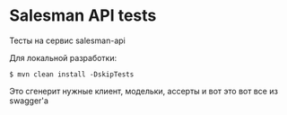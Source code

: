 # Salesman API tests

Тесты на сервис salesman-api  

Для локальной разработки:
```
$ mvn clean install -DskipTests
```
Это сгенерит нужные клиент, модельки, ассерты и вот это вот все из swagger'а 